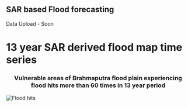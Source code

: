 ## SAR based Flood forecasting
Data Upload - Soon
# 13 year SAR derived flood map time series 
### <p align=center> Vulnerable areas of Brahmaputra flood plain experiencing flood hits more than 60 times in 13 year period 

![Flood hits](https://github.com/samvedya/SAR-FFS/assets/35847947/992759d6-6264-4bfc-bb2b-2eb149643376)
